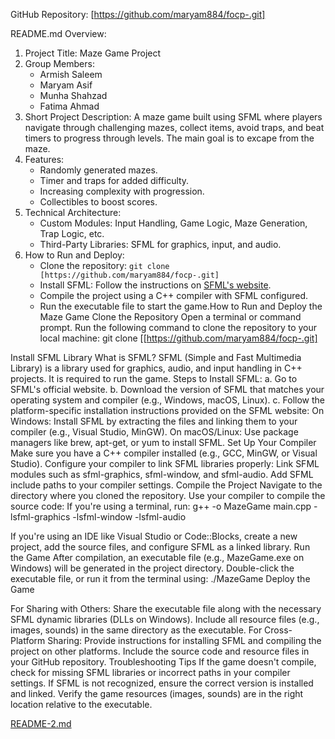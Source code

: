 GitHub Repository: [https://github.com/maryam884/focp-.git]

README.md Overview:
1. Project Title: Maze Game Project
2. Group Members:
   - Armish Saleem
   - Maryam Asif
   - Munha Shahzad
   - Fatima Ahmad
3. Short Project Description:
   A maze game built using SFML where players navigate through challenging mazes, collect items, avoid traps, and beat timers to progress through levels.  The main goal is to excape from the maze.
4. Features:
   - Randomly generated mazes.
   - Timer and traps for added difficulty.
   - Increasing complexity with progression.
   - Collectibles to boost scores.
5. Technical Architecture:
   - Custom Modules: Input Handling, Game Logic, Maze Generation, Trap Logic, etc.
   - Third-Party Libraries: SFML for graphics, input, and audio.
6. How to Run and Deploy:
   - Clone the repository:
     `git clone [https://github.com/maryam884/focp-.git]`
   - Install SFML: Follow the instructions on [SFML's website](https://www.sfml-dev.org).
   - Compile the project using a C++ compiler with SFML configured.
   - Run the executable file to start the game.How to Run and Deploy the Maze Game
Clone the Repository
Open a terminal or command prompt.
Run the following command to clone the repository to your local machine:
git clone [[https://github.com/maryam884/focp-.git]

Install SFML Library
What is SFML?
SFML (Simple and Fast Multimedia Library) is a library used for graphics, audio, and input handling in C++ projects. It is required to run the game.
Steps to Install SFML:
a. Go to SFML's official website.
b. Download the version of SFML that matches your operating system and compiler (e.g., Windows, macOS, Linux).
c. Follow the platform-specific installation instructions provided on the SFML website:
On Windows: Install SFML by extracting the files and linking them to your compiler (e.g., Visual Studio, MinGW).
On macOS/Linux: Use package managers like brew, apt-get, or yum to install SFML.
Set Up Your Compiler
Make sure you have a C++ compiler installed (e.g., GCC, MinGW, or Visual Studio).
Configure your compiler to link SFML libraries properly:
Link SFML modules such as sfml-graphics, sfml-window, and sfml-audio.
Add SFML include paths to your compiler settings.
Compile the Project
Navigate to the directory where you cloned the repository.
Use your compiler to compile the source code:
If you're using a terminal, run:
g++ -o MazeGame main.cpp -lsfml-graphics -lsfml-window -lsfml-audio

If you're using an IDE like Visual Studio or Code::Blocks, create a new project, add the source files, and configure SFML as a linked library.
Run the Game
After compilation, an executable file (e.g., MazeGame.exe on Windows) will be generated in the project directory.
Double-click the executable file, or run it from the terminal using:
./MazeGame
Deploy the Game
        
For Sharing with Others:
Share the executable file along with the necessary SFML dynamic libraries (DLLs on Windows).
Include all resource files (e.g., images, sounds) in the same directory as the executable.
For Cross-Platform Sharing:
Provide instructions for installing SFML and compiling the project on other platforms.
Include the source code and resource files in your GitHub repository.
Troubleshooting Tips
If the game doesn't compile, check for missing SFML libraries or incorrect paths in your compiler settings.
If SFML is not recognized, ensure the correct version is installed and linked.
Verify the game resources (images, sounds) are in the right location relative to the executable.


[README-2.md](https://github.com/user-attachments/files/18245733/README-2.md)
